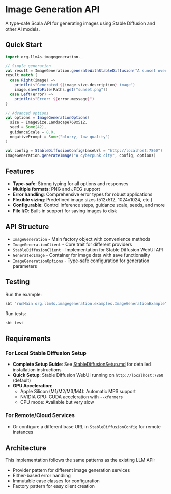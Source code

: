 # Image Generation API

A type-safe Scala API for generating images using Stable Diffusion and other AI models.

## Quick Start

```scala
import org.llm4s.imagegeneration._

// Simple generation
val result = ImageGeneration.generateWithStableDiffusion("A sunset over mountains")
result match {
  case Right(image) => 
    println(s"Generated ${image.size.description} image")
    image.saveToFile(Paths.get("sunset.png"))
  case Left(error) => 
    println(s"Error: ${error.message}")
}

// Advanced options
val options = ImageGenerationOptions(
  size = ImageSize.Landscape768x512,
  seed = Some(42),
  guidanceScale = 8.0,
  negativePrompt = Some("blurry, low quality")
)

val config = StableDiffusionConfig(baseUrl = "http://localhost:7860")
ImageGeneration.generateImage("A cyberpunk city", config, options)
```

## Features

- **Type-safe**: Strong typing for all options and responses
- **Multiple formats**: PNG and JPEG support
- **Error handling**: Comprehensive error types for robust applications
- **Flexible sizing**: Predefined image sizes (512x512, 1024x1024, etc.)
- **Configurable**: Control inference steps, guidance scale, seeds, and more
- **File I/O**: Built-in support for saving images to disk

## API Structure

- `ImageGeneration` - Main factory object with convenience methods
- `ImageGenerationClient` - Core trait for different providers
- `StableDiffusionClient` - Implementation for Stable Diffusion WebUI API
- `GeneratedImage` - Container for image data with save functionality
- `ImageGenerationOptions` - Type-safe configuration for generation parameters

## Testing

Run the example:
```scala
sbt "runMain org.llm4s.imagegeneration.examples.ImageGenerationExample"
```

Run tests:
```bash
sbt test
```

## Requirements

### For Local Stable Diffusion Setup

- **Complete Setup Guide**: See [StableDiffusionSetup.md](../../../docs/StableDiffusionSetup.md) for detailed installation instructions
- **Quick Setup**: Stable Diffusion WebUI running on `http://localhost:7860` (default)
- **GPU Acceleration**: 
  - Apple Silicon (M1/M2/M3/M4): Automatic MPS support
  - NVIDIA GPU: CUDA acceleration with `--xformers`
  - CPU mode: Available but very slow

### For Remote/Cloud Services

- Or configure a different base URL in `StableDiffusionConfig` for remote instances

## Architecture

This implementation follows the same patterns as the existing LLM API:
- Provider pattern for different image generation services
- Either-based error handling
- Immutable case classes for configuration
- Factory pattern for easy client creation 